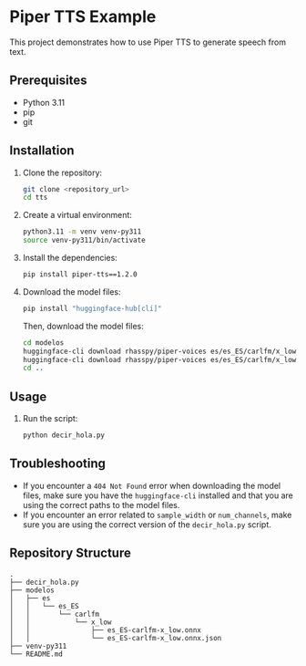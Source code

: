 # Piper TTS Example

This project demonstrates how to use Piper TTS to generate speech from text.

## Prerequisites

*   Python 3.11
*   pip
*   git

## Installation

1.  Clone the repository:

    ```bash
    git clone <repository_url>
    cd tts
    ```

2.  Create a virtual environment:

    ```bash
    python3.11 -m venv venv-py311
    source venv-py311/bin/activate
    ```

3.  Install the dependencies:

    ```bash
    pip install piper-tts==1.2.0
    ```

4.  Download the model files:

    ```bash
    pip install "huggingface-hub[cli]"
    ```

    Then, download the model files:

    ```bash
    cd modelos
    huggingface-cli download rhasspy/piper-voices es/es_ES/carlfm/x_low/es_ES-carlfm-x_low.onnx --local-dir . --local-dir-use-symlinks False
    huggingface-cli download rhasspy/piper-voices es/es_ES/carlfm/x_low/es_ES-carlfm-x_low.onnx.json --local-dir . --local-dir-use-symlinks False
    cd ..
    ```

## Usage

1.  Run the script:

    ```bash
    python decir_hola.py
    ```

## Troubleshooting

*   If you encounter a `404 Not Found` error when downloading the model files, make sure you have the `huggingface-cli` installed and that you are using the correct paths to the model files.
*   If you encounter an error related to `sample_width` or `num_channels`, make sure you are using the correct version of the `decir_hola.py` script.

## Repository Structure

```
.
├── decir_hola.py
├── modelos
│   ├── es
│   │   └── es_ES
│   │       └── carlfm
│   │           └── x_low
│   │               ├── es_ES-carlfm-x_low.onnx
│   │               └── es_ES-carlfm-x_low.onnx.json
├── venv-py311
└── README.md